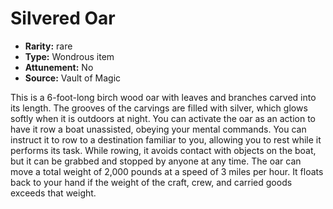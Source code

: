 
# Silvered Oar

* **Rarity:** rare
* **Type:** Wondrous item
* **Attunement:** No
* **Source:** Vault of Magic


This is a 6-foot-long birch wood oar with leaves and branches carved into its length. The grooves of the carvings are filled with silver, which glows softly when it is outdoors at night. You can activate the oar as an action to have it row a boat unassisted, obeying your mental commands. You can instruct it to row to a destination familiar to you, allowing you to rest while it performs its task. While rowing, it avoids contact with objects on the boat, but it can be grabbed and stopped by anyone at any time. The oar can move a total weight of 2,000 pounds at a speed of 3 miles per hour. It floats back to your hand if the weight of the craft, crew, and carried goods exceeds that weight.
